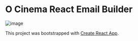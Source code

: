 # O Cinema React Email Builder

![image](https://user-images.githubusercontent.com/33945/69481102-1edd3080-0ddc-11ea-8c98-96eac3792c63.png)

This project was bootstrapped with [Create React App](https://github.com/facebook/create-react-app).
